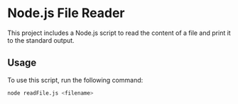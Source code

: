 # Node.js File Reader

This project includes a Node.js script to read the content of a file and print it to the standard output.

## Usage

To use this script, run the following command:

```bash
node readFile.js <filename>
